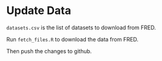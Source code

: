# Update Data

`datasets.csv` is the list of datasets to download from FRED.

Run `fetch_files.R` to download the data from FRED.

Then push the changes to github. 